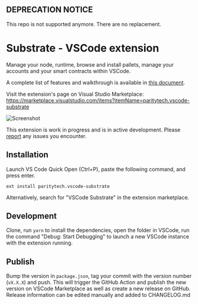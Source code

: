 ## DEPRECATION NOTICE

This repo is not supported anymore. There are no replacement.

# Substrate - VSCode extension

Manage your node, runtime, browse and install pallets, manage your accounts and your smart contracts within VSCode.

A complete list of features and walkthrough is available in [this document](./docs/features.md).

Visit the extension's page on Visual Studio Marketplace: https://marketplace.visualstudio.com/items?itemName=paritytech.vscode-substrate

![Screenshot](./screenshot.png)

This extension is work in progress and is in active development. Please [report](https://github.com/paritytech/vscode-substrate/issues/new) any issues you encounter.

## Installation

Launch VS Code Quick Open (Ctrl+P), paste the following command, and press enter.

```
ext install paritytech.vscode-substrate
```

Alternatively, search for "VSCode Substrate" in the extension marketplace.

## Development

Clone, run `yarn` to install the dependencies, open the folder in VSCode, run the command "Debug: Start Debugging" to launch a new VSCode instance with the extension running.

## Publish

Bump the version in `package.json`, tag your commit with the version number (`vX.X.X`) and push. This will trigger the GitHub Action and publish the new version on VSCode Marketplace as well as create a new release on GitHub. Release information can be edited manually and added to CHANGELOG.md
